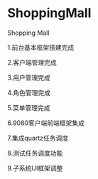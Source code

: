 # ShoppingMall
Shopping Mall

1.前台基本框架搭建完成

2.客户端管理完成

3.用户管理完成

4.角色管理完成

5.菜单管理完成

6.9080客户端前端框架集成

7.集成quartz任务调度

8.测试任务调度功能

9.子系统UI框架调整
